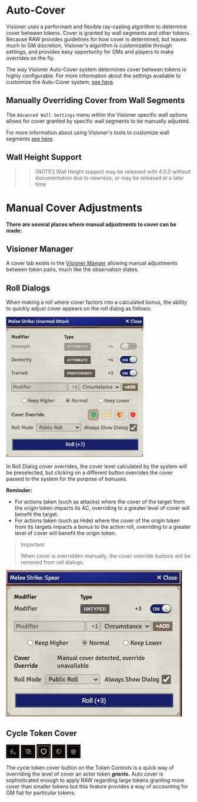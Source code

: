 # Auto-Cover
Visioner uses a performant and flexible ray-casting algorithm to determine cover between tokens. Cover is granted by wall segments and other tokens. Because RAW provides guidelines for how cover is determined, but leaves much to GM discretion, Visioner's algorithm is customizable through settings, and provides easy opportunity for GMs and players to make overrides on the fly.

The way Visioner Auto-Cover system determines cover between tokens is highly configurable. For more information about the settings available to customize the Auto-Cover system, [see here](Settings.md#auto-cover-settings).

## Manually Overriding Cover from Wall Segments
The `Advanced Wall Settings` menu within the Visioner specific wall options allows for cover granted by specific wall segments to be manually adjusted. 

For more information about using Visioner's tools to customize wall segments [see here](Wall-Settings.md).

## Wall Height Support
>> [NOTE!]
>> Wall Height support may be released with 4.0.0 without documentation due to newness, or may be released at a later time

# Manual Cover Adjustments
**There are several places where manual adjustments to cover can be made:**
## Visioner Manager 
A cover tab exists in the [Visioner Manger](Visioner-Manager.md) allowing manual adjustments between token pairs, much like the observation states.

## Roll Dialogs
When making a roll where cover factors into a calculated bonus, the ability to quickly adjust cover appears on the roll dialog as follows:

![Roll Cover Override](images/cover/cover-override-roll.png)

In Roll Dialog cover overrides, the cover level calculated by the system will be preselected, but clicking on a different button overrides the cover passed to the system for the purpose of bonuses.

**Reminder:**
- For actions taken (such as attacks) where the cover of the target from the origin token impacts its AC, overriding to a greater level of cover will benefit the target.
- For actions taken (such as Hide) where the cover of the origin token from its targets impacts a bonus to the action roll, overriding to a greater level of cover will benefit the origin token.

>> [!IMPORTANT]
>> When cover is overridden manually, the cover override buttons will be removed from roll dialogs.

![Cover Override Removed](images/cover/cover-override-removed.png)

## Cycle Token Cover

![Cycle Token Cover](images/cover/cycle-cover-button.png)  ![Cycle Cover None](images/cover/cycle-cover-none.png)  ![Cycle Cover Lesser](images/cover/cycle-cover-lesser.png)  ![Cycle Cover Std](images/cover/cycle-cover-standard.png)  ![Cycle Cover Greater](images/cover/cycle-cover-greater.png)

The cycle token cover button on the Token Controls is a quick way of overriding the level of cover an actor token ***grants.*** Auto cover is sophisticated enough to apply RAW regarding large tokens granting more cover than smaller tokens but this feature provides a way of accounting for GM fiat for particular tokens.